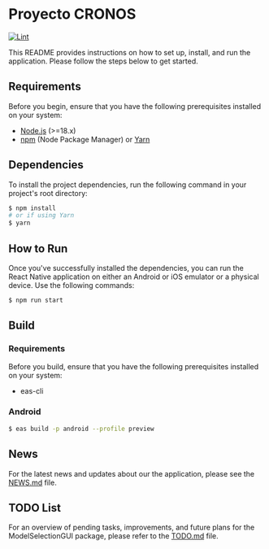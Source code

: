 # Proyecto CRONOS

[![Lint](https://github.com/SrHuevardo/Proyecto-CRONOS-v1/actions/workflows/lint.yaml/badge.svg)](https://github.com/SrHuevardo/Proyecto-CRONOS-v1/actions/workflows/lint.yaml)

This README provides instructions on how to set up, install, and run the application. Please follow the steps below to get started.

## Requirements

Before you begin, ensure that you have the following prerequisites installed on your system:

- [Node.js](https://nodejs.org/) (>=18.x)
- [npm](https://www.npmjs.com/) (Node Package Manager) or [Yarn](https://yarnpkg.com/)

## Dependencies

To install the project dependencies, run the following command in your project's root directory:

```bash
$ npm install
# or if using Yarn
$ yarn
```

## How to Run

Once you've successfully installed the dependencies, you can run the React Native application on either an Android or iOS emulator or a physical device. Use the following commands:

```bash
$ npm run start
```

## Build

### Requirements
Before you build, ensure that you have the following prerequisites installed on your system:

 - eas-cli

### Android
```bash
$ eas build -p android --profile preview

```


## News

For the latest news and updates about our the application, please see the [NEWS.md](NEWS.md) file.

## TODO List

For an overview of pending tasks, improvements, and future plans for the ModelSelectionGUI package, please refer to the [TODO.md](TODO.md) file.
